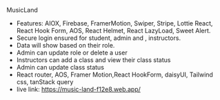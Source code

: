 MusicLand
- Features: AIOX, Firebase, FramerMotion, Swiper, Stripe, Lottie React, React Hook Form, AOS, React Helmet, React LazyLoad, Sweet Alert.
- Secure login ensured for student, admin and , instructors.
- Data will show based on their role.
- Admin can update role or delete a user
- Instructors can add a class and view their class status
- Admin can update class status
- React router, AOS, Framer Motion,React HookForm, daisyUI, Tailwind css, tanStack query
- live link: https://music-land-f12e8.web.app/
